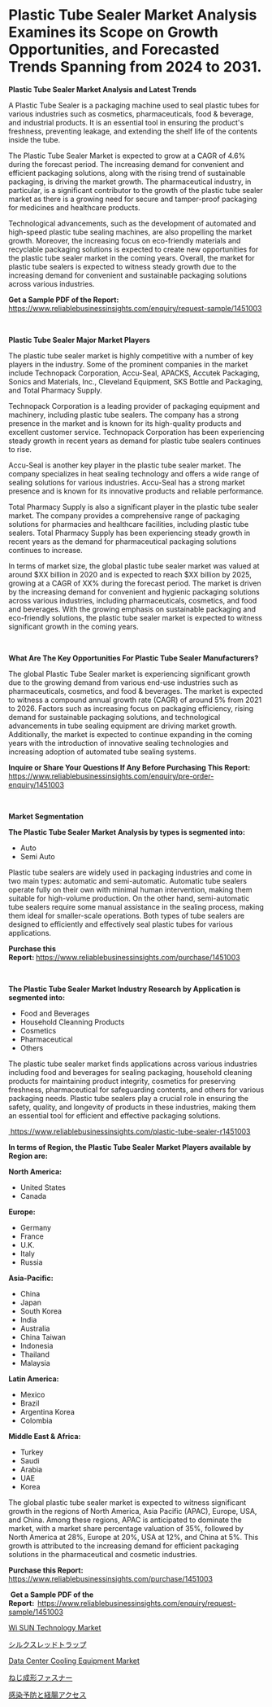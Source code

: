 <p><h1>Plastic Tube Sealer Market Analysis Examines its Scope on Growth Opportunities, and Forecasted Trends Spanning from 2024 to 2031.</h1></p><p><strong>Plastic Tube Sealer Market Analysis and Latest Trends</strong></p>
<p><p>A Plastic Tube Sealer is a packaging machine used to seal plastic tubes for various industries such as cosmetics, pharmaceuticals, food & beverage, and industrial products. It is an essential tool in ensuring the product's freshness, preventing leakage, and extending the shelf life of the contents inside the tube.</p><p>The Plastic Tube Sealer Market is expected to grow at a CAGR of 4.6% during the forecast period. The increasing demand for convenient and efficient packaging solutions, along with the rising trend of sustainable packaging, is driving the market growth. The pharmaceutical industry, in particular, is a significant contributor to the growth of the plastic tube sealer market as there is a growing need for secure and tamper-proof packaging for medicines and healthcare products.</p><p>Technological advancements, such as the development of automated and high-speed plastic tube sealing machines, are also propelling the market growth. Moreover, the increasing focus on eco-friendly materials and recyclable packaging solutions is expected to create new opportunities for the plastic tube sealer market in the coming years. Overall, the market for plastic tube sealers is expected to witness steady growth due to the increasing demand for convenient and sustainable packaging solutions across various industries.</p></p>
<p><strong>Get a Sample PDF of the Report:&nbsp;</strong> <a href="https://www.reliablebusinessinsights.com/enquiry/request-sample/1451003">https://www.reliablebusinessinsights.com/enquiry/request-sample/1451003</a></p>
<p>&nbsp;</p>
<p><strong>Plastic Tube Sealer Major Market Players</strong></p>
<p><p>The plastic tube sealer market is highly competitive with a number of key players in the industry. Some of the prominent companies in the market include Technopack Corporation, Accu-Seal, APACKS, Accutek Packaging, Sonics and Materials, Inc., Cleveland Equipment, SKS Bottle and Packaging, and Total Pharmacy Supply.</p><p>Technopack Corporation is a leading provider of packaging equipment and machinery, including plastic tube sealers. The company has a strong presence in the market and is known for its high-quality products and excellent customer service. Technopack Corporation has been experiencing steady growth in recent years as demand for plastic tube sealers continues to rise.</p><p>Accu-Seal is another key player in the plastic tube sealer market. The company specializes in heat sealing technology and offers a wide range of sealing solutions for various industries. Accu-Seal has a strong market presence and is known for its innovative products and reliable performance.</p><p>Total Pharmacy Supply is also a significant player in the plastic tube sealer market. The company provides a comprehensive range of packaging solutions for pharmacies and healthcare facilities, including plastic tube sealers. Total Pharmacy Supply has been experiencing steady growth in recent years as the demand for pharmaceutical packaging solutions continues to increase.</p><p>In terms of market size, the global plastic tube sealer market was valued at around $XX billion in 2020 and is expected to reach $XX billion by 2025, growing at a CAGR of XX% during the forecast period. The market is driven by the increasing demand for convenient and hygienic packaging solutions across various industries, including pharmaceuticals, cosmetics, and food and beverages. With the growing emphasis on sustainable packaging and eco-friendly solutions, the plastic tube sealer market is expected to witness significant growth in the coming years.</p></p>
<p>&nbsp;</p>
<p><strong>What Are The Key Opportunities For Plastic Tube Sealer Manufacturers?</strong></p>
<p><p>The global Plastic Tube Sealer market is experiencing significant growth due to the growing demand from various end-use industries such as pharmaceuticals, cosmetics, and food & beverages. The market is expected to witness a compound annual growth rate (CAGR) of around 5% from 2021 to 2026. Factors such as increasing focus on packaging efficiency, rising demand for sustainable packaging solutions, and technological advancements in tube sealing equipment are driving market growth. Additionally, the market is expected to continue expanding in the coming years with the introduction of innovative sealing technologies and increasing adoption of automated tube sealing systems.</p></p>
<p><strong>Inquire or Share Your Questions If Any Before Purchasing This Report:</strong> <a href="https://www.reliablebusinessinsights.com/enquiry/pre-order-enquiry/1451003">https://www.reliablebusinessinsights.com/enquiry/pre-order-enquiry/1451003</a></p>
<p>&nbsp;</p>
<p><strong>Market Segmentation</strong></p>
<p><strong>The Plastic Tube Sealer Market Analysis by types is segmented into:</strong></p>
<p><ul><li>Auto</li><li>Semi Auto</li></ul></p>
<p><p>Plastic tube sealers are widely used in packaging industries and come in two main types: automatic and semi-automatic. Automatic tube sealers operate fully on their own with minimal human intervention, making them suitable for high-volume production. On the other hand, semi-automatic tube sealers require some manual assistance in the sealing process, making them ideal for smaller-scale operations. Both types of tube sealers are designed to efficiently and effectively seal plastic tubes for various applications.</p></p>
<p><strong>Purchase this Report:&nbsp;</strong><a href="https://www.reliablebusinessinsights.com/purchase/1451003">https://www.reliablebusinessinsights.com/purchase/1451003</a></p>
<p>&nbsp;</p>
<p><strong>The Plastic Tube Sealer Market Industry Research by Application is segmented into:</strong></p>
<p><ul><li>Food and Beverages</li><li>Household Cleanning Products</li><li>Cosmetics</li><li>Pharmaceutical</li><li>Others</li></ul></p>
<p><p>The plastic tube sealer market finds applications across various industries including food and beverages for sealing packaging, household cleaning products for maintaining product integrity, cosmetics for preserving freshness, pharmaceutical for safeguarding contents, and others for various packaging needs. Plastic tube sealers play a crucial role in ensuring the safety, quality, and longevity of products in these industries, making them an essential tool for efficient and effective packaging solutions.</p></p>
<p><a href="https://www.reliablebusinessinsights.com/plastic-tube-sealer-r1451003">&nbsp;https://www.reliablebusinessinsights.com/plastic-tube-sealer-r1451003</a></p>
<p><strong>In terms of Region, the Plastic Tube Sealer Market Players available by Region are:</strong></p>
<p>
    <p> <strong> North America: </strong>
        <ul>
            <li>United States</li>
            <li>Canada</li>
        </ul>
        </p> 
    <p> <strong> Europe: </strong>
        <ul>
            <li>Germany</li>
            <li>France</li>
            <li>U.K.</li>
            <li>Italy</li>
            <li>Russia</li>
        </ul>
        </p> 
    <p> <strong> Asia-Pacific: </strong>
        <ul>
            <li>China</li>
            <li>Japan</li>
            <li>South Korea</li>
            <li>India</li>
            <li>Australia</li>
            <li>China Taiwan</li>
            <li>Indonesia</li>
            <li>Thailand</li>
            <li>Malaysia</li>
        </ul>
        </p> 
    <p> <strong> Latin America: </strong>
        <ul>
            <li>Mexico</li>
            <li>Brazil</li>
            <li>Argentina Korea</li>
            <li>Colombia</li>
        </ul>
        </p> 
    <p> <strong> Middle East & Africa: </strong>
        <ul>
            <li>Turkey</li>
            <li>Saudi</li>
            <li>Arabia</li>
            <li>UAE</li>
            <li>Korea</li>
        </ul>
    </p>
    </p>
<p><p>The global plastic tube sealer market is expected to witness significant growth in the regions of North America, Asia Pacific (APAC), Europe, USA, and China. Among these regions, APAC is anticipated to dominate the market, with a market share percentage valuation of 35%, followed by North America at 28%, Europe at 20%, USA at 12%, and China at 5%. This growth is attributed to the increasing demand for efficient packaging solutions in the pharmaceutical and cosmetic industries.</p></p>
<p><strong>Purchase this Report: </strong><a href="https://www.reliablebusinessinsights.com/purchase/1451003">https://www.reliablebusinessinsights.com/purchase/1451003</a></p>
<p>&nbsp;<strong>Get a Sample PDF of the Report:&nbsp;&nbsp;</strong><a href="https://www.reliablebusinessinsights.com/enquiry/request-sample/1451003">https://www.reliablebusinessinsights.com/enquiry/request-sample/1451003</a></p>
<p><strong></strong></p>
<p><p><a href="https://github.com/emnqcawl19/Market-Research-Report-List-1/blob/main/wi-sun-technology-market.md">Wi SUN Technology Market</a></p><p><a href="https://github.com/xemfu2379520/Market-Research-Report-List-2/blob/main/5800121154740.md">シルクスレッドトラップ</a></p><p><a href="https://github.com/kulaberyasin52/Market-Research-Report-List-1/blob/main/data-center-cooling-equipment-market.md">Data Center Cooling Equipment Market</a></p><p><a href="https://medium.com/@douglasyoung526/%E3%82%B0%E3%83%AD%E3%83%BC%E3%83%90%E3%83%AB%E3%82%B9%E3%83%AC%E3%83%83%E3%83%89%E5%BD%A2%E6%88%90%E7%95%A5%E5%8F%96%E3%82%8A%E4%BB%98%E3%81%91%E5%85%B7%E5%B8%82%E5%A0%B4%E3%82%BB%E3%82%AF%E3%82%BF%E3%83%BC-%E3%82%BF%E3%82%A4%E3%83%97-%E3%82%A2%E3%83%97%E3%83%AA%E3%82%B1%E3%83%BC%E3%82%B7%E3%83%A7%E3%83%B3-%E5%B8%82%E5%A0%B4%E3%83%97%E3%83%AC%E3%83%BC%E3%83%A4%E3%83%BC%E3%81%AE%E6%88%A6%E7%95%A5-%E5%9C%B0%E5%9F%9F%E3%81%AE%E6%88%90%E9%95%B7%E8%A6%8B%E9%80%9A%E3%81%97-%E5%B0%86%E6%9D%A5%E3%81%AE%E4%BA%88%E6%B8%AC-2024%E5%B9%B4-2031%E5%B9%B4-137b0ac6a239">ねじ成形ファスナー</a></p><p><a href="https://github.com/bucuel854722/Market-Research-Report-List-2/blob/main/9644234154741.md">感染予防と経腸アクセス</a></p></p>